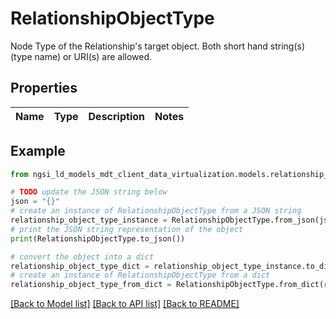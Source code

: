 # RelationshipObjectType

Node Type of the Relationship's target object.  Both short hand string(s) (type name) or URI(s) are allowed. 

## Properties

Name | Type | Description | Notes
------------ | ------------- | ------------- | -------------

## Example

```python
from ngsi_ld_models_mdt_client_data_virtualization.models.relationship_object_type import RelationshipObjectType

# TODO update the JSON string below
json = "{}"
# create an instance of RelationshipObjectType from a JSON string
relationship_object_type_instance = RelationshipObjectType.from_json(json)
# print the JSON string representation of the object
print(RelationshipObjectType.to_json())

# convert the object into a dict
relationship_object_type_dict = relationship_object_type_instance.to_dict()
# create an instance of RelationshipObjectType from a dict
relationship_object_type_from_dict = RelationshipObjectType.from_dict(relationship_object_type_dict)
```
[[Back to Model list]](../README.md#documentation-for-models) [[Back to API list]](../README.md#documentation-for-api-endpoints) [[Back to README]](../README.md)


